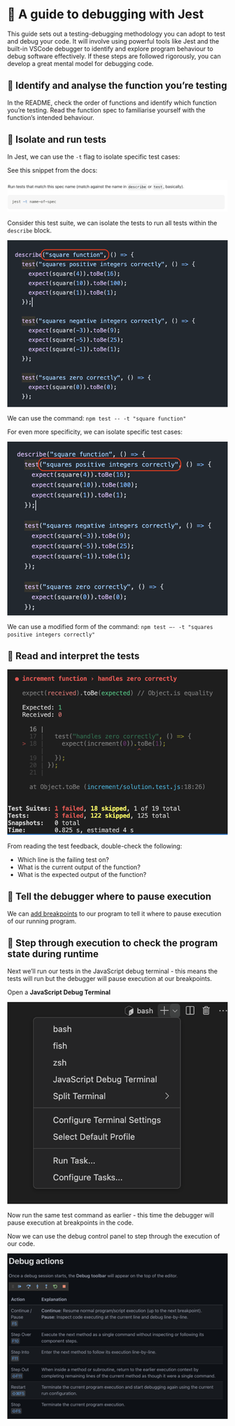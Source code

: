 # 🧭 A guide to debugging with Jest

This guide sets out a testing-debugging methodology you can adopt to test and debug your code. It will involve using powerful tools like Jest and the built-in VSCode debugger to identify and explore program behaviour to debug software effectively. If these steps are followed rigorously, you can develop a great mental model for debugging code.

## 🧪 Identify and analyse the function you’re testing

In the README, check the order of functions and identify which function you’re testing. Read the function spec to familiarise yourself with the function’s intended behaviour.

## 📌 Isolate and run tests

In Jest, we can use the `-t` flag to isolate specific test cases:

See this snippet from the docs:

![image.png](image.png)

Consider this test suite, we can isolate the tests to run all tests within the `describe` block.

![isolate-describe-block.png](Isolate-describe-block.png)

We can use the command: `npm test -- -t "square function"`

For even more specificity, we can isolate specific test cases:

![isolate-test-block.png](Isolate-test-block.png)

We can use a modified form of the command: `npm test —- -t "squares positive integers correctly"`

## 📕 Read and interpret the tests

![test-feedback.png](test-feedback.png)

From reading the test feedback, double-check the following:

- Which line is the failing test on?
- What is the current output of the function?
- What is the expected output of the function?

## 🔴 Tell the debugger where to pause execution

We can [add breakpoints](https://code.visualstudio.com/docs/editor/debugging#_breakpoints) to our program to tell it where to pause execution of our running program.

## 👣 Step through execution to check the program state during runtime

Next we’ll run our tests in the JavaScript debug terminal - this means the tests will run but the debugger will pause execution at our breakpoints.

Open a **JavaScript Debug Terminal**

![image.png](terminal-dropdown-menu.png)

Now run the same test command as earlier - this time the debugger will pause execution at breakpoints in the code.

Now we can use the debug control panel to step through the execution of our code.

![image.png](debug-control-panel.png)
